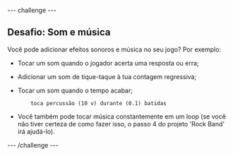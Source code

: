 \--- challenge \---

## Desafio: Som e música

Você pode adicionar efeitos sonoros e música no seu jogo? Por exemplo:

+ Tocar um som quando o jogador acerta uma resposta ou erra;
+ Adicionar um som de tique-taque à tua contagem regressiva;
+ Tocar um som quando o tempo acabar;
    
    ```blocks
        toca percussão (10 v) durante (0.1) batidas
    ```

+ Você também pode tocar música constantemente em um loop (se você não tiver certeza de como fazer isso, o passo 4 do projeto 'Rock Band' irá ajudá-lo).

\--- /challenge \---